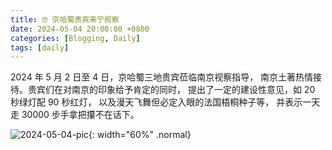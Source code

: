 ```yaml
---
title: 🤓 京哈蜀贵宾来宁视察
date: 2024-05-04 20:00:00 +0800
categories: [Blogging, Daily]
tags: [daily]
---
```


2024 年 5 月 2 日至 4 日，京哈蜀三地贵宾莅临南京视察指导，
南京土著热情接待。贵宾们在对南京的印象给予肯定的同时，
提出了一定的建设性意见，如 20 秒绿灯配 90 秒红灯，
以及漫天飞舞但必定入眼的法国梧桐种子等，
并表示一天走 30000 步手拿把攥不在话下。

![2024-05-04-pic](/assets/img/2024-05-04-pic.jpg){: width="60%" .normal}